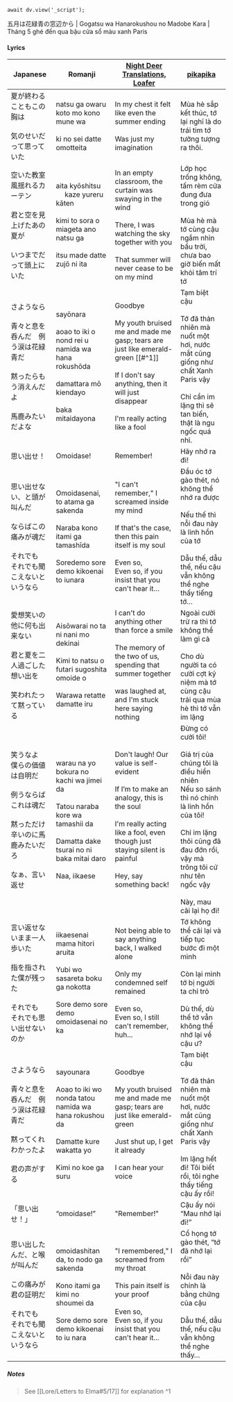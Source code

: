 ```dataviewjs
await dv.view('_script');
```
五月は花緑青の窓辺から | Gogatsu wa Hanarokushou no Madobe Kara | Tháng 5 ghé đến qua bậu cửa sổ màu xanh Paris
#### Lyrics

| Japanese                                                                | Romanji                                                                                                                                              | [Night Deer Translations, Loafer](https://docs.google.com/document/d/1AYYdLls9-Q9GX0WNGIxoXgt_6Ne4jr6-bvVPd43UsGg/edit)                                                                                    | [pikapika](https://pikapika-translate.blogspot.com/p/yorushika-moonlight.html)                                                                                                                                                      |
| ----------------------------------------------------------------------- | ---------------------------------------------------------------------------------------------------------------------------------------------------- | ---------------------------------------------------------------------------------------------------------------------------------------------------------------------------------------------------------- | ----------------------------------------------------------------------------------------------------------------------------------------------------------------------------------------------------------------------------------- |
| 夏が終わることもこの胸は<br><br>気のせいだって思っていた                                        | natsu ga owaru koto mo kono mune wa<br><br>ki no sei datte omotteita                                                                                 | In my chest it felt like even the summer ending<br><br>Was just my imagination                                                                                                                             | Mùa hè sắp kết thúc, tớ lại nghĩ là do trái tim tớ tưởng tượng ra thôi.                                                                                                                                                             |
| 空いた教室　風揺れるカーテン<br><br>君と空を見上げたあの夏が<br><br>いつまでだって頭上にいた                  | aita kyōshitsu 　 kaze yureru kāten<br><br>kimi to sora o miageta ano natsu ga<br><br>itsu made datte zujō ni ita                                     | In an empty classroom, the curtain was swaying in the wind<br><br>There, I was watching the sky together with you<br><br>That summer will never cease to be on my mind                                     | Lớp học trống không, tấm rèm cửa đung đưa trong gió<br><br>Mùa hè mà tớ cùng cậu ngắm nhìn bầu trời, chưa bao giờ biến mất khỏi tâm trí tớ                                                                                          |
| さようなら<br><br>青々と息を呑んだ　例う涙は花緑青だ<br><br>黙ったらもう消えんだよ<br><br>馬鹿みたいだよな       | sayōnara<br>  <br>aoao to iki o nond rei u namida wa hana rokushōda<br><br>damattara mō kiendayo<br><br>baka mitaidayona                             | Goodbye<br><br>My youth bruised me and made me gasp; tears are just like emerald-green [[#^1]]<br><br>If I don't say anything, then it will just disappear<br><br>I'm really acting like a fool            | Tạm biệt cậu<br><br>Tớ đã thản nhiên mà nuốt một hơi, nước mắt cũng giống như chất Xanh Paris vậy<br><br>Chỉ cần im lặng thì sẽ tan biến, thật là ngu ngốc quá nhỉ.                                                                 |
| 思い出せ！                                                                   | Omoidase!                                                                                                                                            | Remember!                                                                                                                                                                                                  | Hãy nhớ ra đi!                                                                                                                                                                                                                      |
| 思い出せない、と頭が叫んだ<br><br>ならばこの痛みが魂だ<br><br>それでも　それでも聞こえないというなら              | Omoidasenai, to atama ga sakenda<br><br>Naraba kono itami ga tamashīda<br><br>Soredemo sore demo kikoenai to iunara                                  | "I can't remember," I screamed inside my mind<br><br>If that's the case, then this pain itself is my soul<br><br>Even so,<br>Even so, if you insist that you can't hear it…                                | Đầu óc tớ gào thét, nó không thể nhớ ra được<br><br>Nếu thế thì nỗi đau này là linh hồn của tớ<br><br>Dẫu thế, dẫu thế, nếu cậu vẫn không thể nghe thấy tiếng tớ…                                                                   |
| 愛想笑いの他に何も出来ない<br><br>君と夏を二人過ごした想い出を<br><br>笑われたって黙っている                  | Aisōwarai no ta ni nani mo dekinai<br><br>Kimi to natsu o futari sugoshita omoide o<br><br>Warawa retatte damatte iru                                | I can't do anything other than force a smile<br><br>The memory of the two of us, spending that summer together<br><br>was laughed at, and I'm stuck here saying nothing                                    | Ngoài cười trừ ra thì tớ không thể làm gì cả<br><br>Cho dù người ta có cười cợt kỷ niệm mà tớ cùng cậu trải qua mùa hè thì tớ vẫn im lặng                                                                                           |
| 笑うなよ　僕らの価値は自明だ<br><br>例うならばこれは魂だ<br><br>黙っただけ辛いのに馬鹿みたいだろ<br><br>なぁ、言い返せ | warau na yo bokura no kachi wa jimei da<br><br>Tatou naraba kore wa tamashii da<br><br>Damatta dake tsurai no ni baka mitai daro<br><br>Naa, iikaese | Don't laugh! Our value is self-evident<br><br>If I’m to make an analogy, this is the soul<br><br>I'm really acting like a fool, even though just staying silent is painful<br><br>Hey, say something back! | Đừng có cười tôi!<br><br>Giá trị của chúng tôi là điều hiển nhiên<br>Nếu so sánh thì nó chính là linh hồn của tôi!<br><br>Chỉ im lặng thôi cũng đã đau đớn rồi, vậy mà trông tôi cứ như tên ngốc vậy<br><br>Này, mau cãi lại họ đi! |
| 言い返せないまま一人歩いた<br><br>指を指された僕が残った<br><br>それでも　それでも思い出せないのか               | iikaesenai mama hitori aruita<br><br>Yubi wo sasareta boku ga nokotta<br><br>Sore demo sore demo omoidasenai no ka                                   | Not being able to say anything back, I walked alone<br><br>Only my condemned self remained<br><br>Even so,<br>Even so, I still can't remember, huh...                                                      | Tớ không thể cãi lại và tiếp tục bước đi một mình<br><br>Còn lại mình tớ bị người ta chỉ trỏ<br><br>Dù thế, dù thế tớ vẫn không thể nhớ lại về cậu ư?                                                                               |
| さようなら<br><br>青々と息を呑んだ　例う涙は花緑青だ<br><br>黙ってくれ　わかったよ<br><br>君の声がする         | sayounara<br><br>Aoao to iki wo nonda tatou namida wa hana rokushou da<br><br>Damatte kure wakatta yo<br><br>Kimi no koe ga suru                     | Goodbye<br><br>My youth bruised me and made me gasp; tears are just like emerald-green<br><br>Just shut up, I get it already<br><br>I can hear your voice                                                  | Tạm biệt cậu<br><br>Tớ đã thản nhiên mà nuốt một hơi, nước mắt cũng giống như chất Xanh Paris vậy<br><br>Im lặng hết đi! Tôi biết rồi, tôi nghe thấy tiếng cậu ấy rồi!                                                              |
| 「思い出せ！」                                                                 | “omoidase!”                                                                                                                                          | "Remember!"                                                                                                                                                                                                | Cậu ấy nói “Mau nhớ lại đi!”                                                                                                                                                                                                        |
| 思い出したんだ、と喉が叫んだ<br><br>この痛みが君の証明だ<br><br>それでも　それでも聞こえないというなら             | omoidashitan da, to nodo ga sakenda<br><br>Kono itami ga kimi no shoumei da<br><br>Sore demo sore demo kikoenai to iu nara                           | "I remembered," I screamed from my throat<br><br>This pain itself is your proof<br><br>Even so,<br>Even so, if you insist that you can't hear it...                                                        | Cổ họng tớ gào thét, “tớ đã nhớ lại rồi”<br><br>Nỗi đau này chính là bằng chứng của cậu<br><br>Dẫu thế, dẫu thế, nếu cậu vẫn không thể nghe thấy…                                                                                   |
##### Notes
>See [[Lore/Letters to Elma#5/17]] for explanation ^1